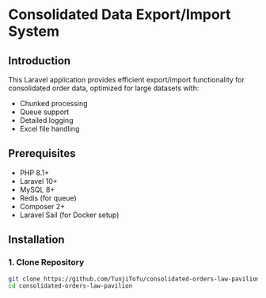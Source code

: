 # Consolidated Data Export/Import System

## Introduction
This Laravel application provides efficient export/import functionality for consolidated order data, optimized for large datasets with:
- Chunked processing
- Queue support
- Detailed logging
- Excel file handling

## Prerequisites
- PHP 8.1+
- Laravel 10+
- MySQL 8+
- Redis (for queue)
- Composer 2+
- Laravel Sail (for Docker setup)

## Installation

### 1. Clone Repository
```bash
git clone https://github.com/TunjiTofu/consolidated-orders-law-pavilion.git
cd consolidated-orders-law-pavilion
